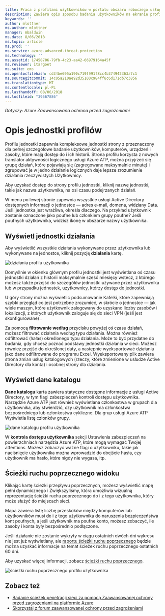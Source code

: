 ```yaml
---
title: Praca z profilami użytkowników w portalu obszaru roboczego usługi Azure Advanced Threat Protection | Dokumentacja firmy Microsoft
description: Zawiera opis sposobu badania użytkowników na ekranie profilów użytkowników w portalu obszaru roboczego usługi Azure ATP
keywords: ''
author: mlottner
ms.author: mlottner
manager: mbaldwin
ms.date: 8/06/2018
ms.topic: article
ms.prod: ''
ms.service: azure-advanced-threat-protection
ms.technology: ''
ms.assetid: 17458706-79fb-4c23-aa42-66979164a45f
ms.reviewer: itargoet
ms.suite: ems
ms.openlocfilehash: cd34be695a190c719f991f8cc4b374942363a7c1
ms.sourcegitcommit: 14c05a210ae92d35100c984ff8c6d171db7c3856
ms.translationtype: MT
ms.contentlocale: pl-PL
ms.lasthandoff: 08/06/2018
ms.locfileid: "39567886"
---
```

*Dotyczy: Azure Zaawansowana ochrona przed zagrożeniami*



# <a name="understanding-entity-profiles"></a>Opis jednostki profilów

Profilu jednostki zapewnia kompleksowe jednostki strony z przeznaczony dla pełnej szczegółowe badanie użytkowników, komputerów, urządzeń i zasoby, które mają dostęp do i ich historii. Strona profilu korzysta z nowych translator aktywności logicznego usługi Azure ATP, można przyjrzeć się grupę działań, które pojawiają się (zagregowane maksymalnie minutę) i zgrupować je w jedno działanie logicznych daje lepsze zrozumienie działania rzeczywistych Użytkownicy.

Aby uzyskać dostęp do strony profilu jednostki, kliknij nazwę jednostki, takie jak nazwa użytkownika, na osi czasu podejrzanych działań.

W menu po lewej stronie zapewnia wszystkie usługi Active Directory dostępnych informacji o jednostce — adres e-mail, domena, widziany Data. Jeśli jednostka jest wrażliwa, określa dlaczego. Na przykład użytkownik zostanie oznaczone jako poufne lub członkiem grupy poufne?
Jeśli poufnych użytkownika, widzisz ikonę w obszarze nazwy użytkownika.

## <a name="view-entity-activities"></a>Wyświetl jednostki działania

Aby wyświetlić wszystkie działania wykonywane przez użytkownika lub wykonywane na jednostce, kliknij pozycję **działania** kartę. 

 ![działania profilu użytkownika](media/user-profile-activities.png)

Domyślnie w okienku głównym profilu jednostki jest wyświetlana oś czasu jednostki działań z historii maksymalnie sześć miesięcy wstecz, z którego możesz także przejść do szczegółów jednostki używane przez użytkownika lub w przypadku jednostek, użytkownicy, którzy dostęp do jednostki.

U góry strony można wyświetlić podsumowanie Kafelki, które zapewniają szybki przegląd co jest potrzebne zrozumieć, w skrócie o jednostce — jak wiele maszyn, które użytkownik zalogowany do uzyskano liczby zasobów i lokalizacji, z których użytkownik zaloguje się do sieci VPN (jeśli jest skonfigurowane) . 

Za pomocą **filtrowanie według** przycisku powyżej oś czasu działań, możesz filtrować działania według typu działania. Można również odfiltrować (hałas) określonego typu działania. Może to być przydatne do badania, gdy chcesz poznać podstawy jednostki działania w sieci. Możesz również przejść do określonej daty, a następnie wyeksportować działania jako dane odfiltrowane do programu Excel. Wyeksportowany plik zawiera strona zmian usług katalogowych (rzeczy, które zmienione w usłudze Active Directory dla konta) i osobnej strony dla działania. 

## <a name="view-directory-data"></a>Wyświetl dane katalogu

**Dane katalogu** karta zawiera statyczne dostępne informacje z usługi Active Directory, w tym flagi zabezpieczeń kontroli dostępu użytkownika. Narzędzie Azure ATP jest również wyświetlana członkostwa w grupach dla użytkownika, aby stwierdzić, czy użytkownik ma członkostwa bezpośredniego lub członkostwa cykliczne. Dla grup usługi Azure ATP Wyświetla listę członków grupy.

 ![dane katalogu profilu użytkownika](media/user-profile-dir-data.png)

W **kontrola dostępu użytkownika** sekcji Ustawienia zabezpieczeń na powierzchniach narzędzia Azure ATP, które mogą wymagać Twojej attentions. Możesz zobaczyć ważne flagi o użytkowniku, takie jak naciśnięcie użytkownika można wprowadzić do obejście hasła, czy użytkownik ma hasło, które nigdy nie wygasa, itp. 

## <a name="view-lateral-movement-paths"></a>Ścieżki ruchu poprzecznego widoku

Klikając kartę ścieżki przepływu poprzecznych, możesz wyświetlić mapę pełni dynamicznego i Zwiększyliśmy, która umożliwia wizualną reprezentację ścieżki ruchu poprzecznego do i z tego użytkownika, który może służyć do miejscach sieci.

Mapa zawiera listę liczbę przeskoków między komputerów lub użytkowników musi do i z tego użytkownika do naruszenia bezpieczeństwa kont poufnych, a jeśli użytkownik ma poufne konto, możesz zobaczyć, ile zasoby i konta były bezpośrednio podłączone.

Jeśli działanie nie zostanie wykryty w ciągu ostatnich dwóch dni wykresu nie jest już wyświetlany, ale [raportu ścieżki ruchu poprzecznego](reports.md) będzie można uzyskać informacje na temat ścieżek ruchu poprzecznego ostatnich 60 dni. 

Aby uzyskać więcej informacji, zobacz [ścieżki ruchu poprzecznego](use-case-lateral-movement-path.md). 

 ![ścieżki ruchu poprzecznego profilu użytkownika](media/user-profile-lateral-movement-paths.png)


## <a name="see-also"></a>Zobacz też

- [Badanie ścieżek penetracji sieci za pomocą Zaawansowanej ochrony przed zagrożeniami na platformie Azure](use-case-lateral-movement-path.md)
- [Skorzystaj z forum zaawansowanej ochrony przed zagrożeniami](https://aka.ms/azureatpcommunity)